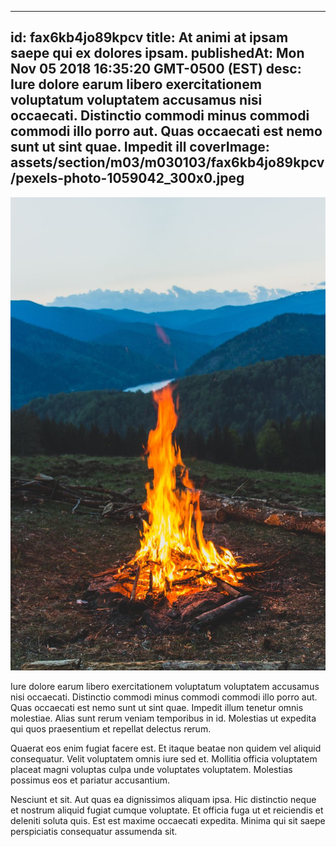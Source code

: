 
---
id: fax6kb4jo89kpcv
title: At animi at ipsam saepe qui ex dolores ipsam.
publishedAt: Mon Nov 05 2018 16:35:20 GMT-0500 (EST)
desc: Iure dolore earum libero exercitationem voluptatum voluptatem accusamus nisi occaecati. Distinctio commodi minus commodi commodi illo porro aut. Quas occaecati est nemo sunt ut sint quae. Impedit ill
coverImage: assets/section/m03/m030103/fax6kb4jo89kpcv/pexels-photo-1059042_300x0.jpeg
---

![image from pexels.com](assets/section/m03/m030103/fax6kb4jo89kpcv/pexels-photo-1059042.jpeg)

Iure dolore earum libero exercitationem voluptatum voluptatem accusamus nisi occaecati. Distinctio commodi minus commodi commodi illo porro aut. Quas occaecati est nemo sunt ut sint quae. Impedit illum tenetur omnis molestiae. Alias sunt rerum veniam temporibus in id. Molestias ut expedita qui quos praesentium et repellat delectus rerum.
 
Quaerat eos enim fugiat facere est. Et itaque beatae non quidem vel aliquid consequatur. Velit voluptatem omnis iure sed et. Mollitia officia voluptatem placeat magni voluptas culpa unde voluptates voluptatem. Molestias possimus eos et pariatur accusantium.
 
Nesciunt et sit. Aut quas ea dignissimos aliquam ipsa. Hic distinctio neque et nostrum aliquid fugiat cumque voluptate. Et officia fuga ut et reiciendis et deleniti soluta quis. Est est maxime occaecati expedita. Minima qui sit saepe perspiciatis consequatur assumenda sit.

